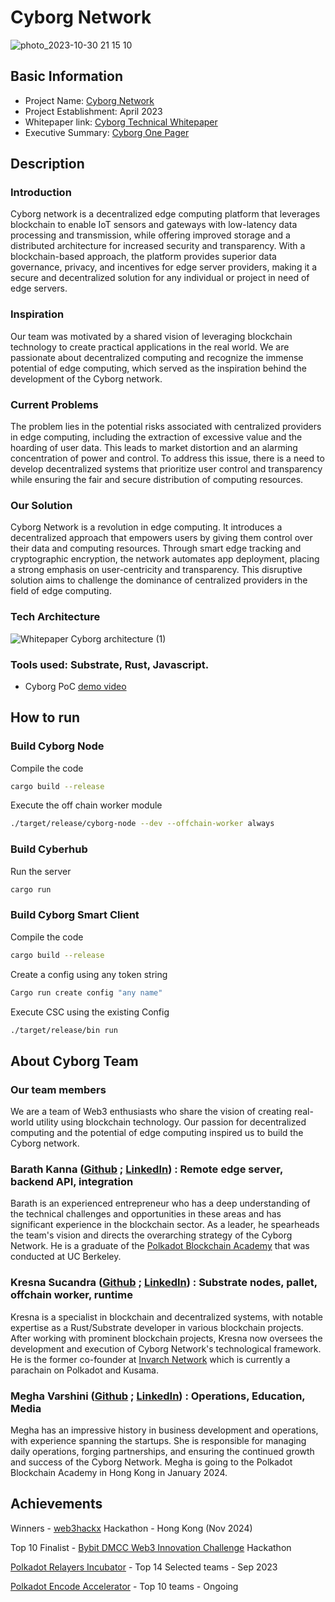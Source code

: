 # Cyborg Network
![photo_2023-10-30 21 15 10](https://github.com/Cyborg-Network/hackathon-2023-winter/assets/93442895/5126a02f-68ab-4640-92c2-7f52b081cfdc)


## Basic Information

- Project Name: [Cyborg Network](https://cyborgnetwork.io/)
- Project Establishment: April 2023
- Whitepaper link: [Cyborg Technical Whitepaper](https://drive.google.com/file/d/1NIFXUuLOZuMIjcGDUBrnP10ZwN-w7QZS/view?usp=drive_link)
- Executive Summary: [Cyborg One Pager](https://drive.google.com/file/d/1VTMqxvwKu4QK2uE-SkW7JscCKeKr4nCu/view?usp=drive_link)

## Description

### Introduction

Cyborg network is a decentralized edge computing platform that leverages blockchain to enable IoT sensors and gateways with low-latency data processing and transmission, while offering improved storage and a distributed architecture for increased security and transparency. With a blockchain-based approach, the platform provides superior data governance, privacy, and incentives for edge server providers, making it a secure and decentralized solution for any individual or project in need of edge servers.

### Inspiration

Our team was motivated by a shared vision of leveraging blockchain technology to create practical applications in the real world. We are passionate about decentralized computing and recognize the immense potential of edge computing, which served as the inspiration behind the development of the Cyborg network.

### Current Problems

The problem lies in the potential risks associated with centralized providers in edge computing, including the extraction of excessive value and the hoarding of user data. This leads to market distortion and an alarming concentration of power and control. To address this issue, there is a need to develop decentralized systems that prioritize user control and transparency while ensuring the fair and secure distribution of computing resources.

### Our Solution

Cyborg Network is a revolution in edge computing. It introduces a decentralized approach that empowers users by giving them control over their data and computing resources. Through smart edge tracking and cryptographic encryption, the network automates app deployment, placing a strong emphasis on user-centricity and transparency. This disruptive solution aims to challenge the dominance of centralized providers in the field of edge computing.

### Tech Architecture
![Whitepaper Cyborg architecture (1)](https://github.com/Cyborg-Network/hackathon-2023-winter/assets/93442895/72fbb304-e775-418a-9686-0156fd80ea68)


### Tools used: Substrate, Rust, Javascript.

- Cyborg PoC [demo video](https://youtu.be/sSNg0Q_DJyk)


## How to run

### Build Cyborg Node

Compile the code

```sh
cargo build --release
```

Execute the off chain worker module

```sh
./target/release/cyborg-node --dev --offchain-worker always
```

### Build Cyberhub

Run the server

```sh
cargo run
```

### Build Cyborg Smart Client

Compile the code

```sh
cargo build --release
```

Create a config using any token string

```sh
Cargo run create config "any name"
```

Execute CSC using the existing Config

```sh
./target/release/bin run
```

## About Cyborg Team

### Our team members

We are a team of Web3 enthusiasts who share the vision of creating real-world utility using blockchain technology. Our passion for decentralized computing and the potential of edge computing inspired us to build the Cyborg network.

### Barath Kanna ([Github](https://github.com/) ;  [LinkedIn](https://www.linkedin.com/in/barath-kanna-23a23a172/)) : Remote edge server, backend API, integration

Barath is an experienced entrepreneur who has a deep understanding of the technical challenges and opportunities in these areas and has significant experience in the blockchain sector. As a leader, he spearheads the team's vision and directs the overarching strategy of the Cyborg Network. He is a graduate of the [Polkadot Blockchain Academy](https://polkadot.network/development/blockchain-academy/) that was conducted at UC Berkeley.

### Kresna Sucandra ([Github](https://github.com/SHA888) ; [LinkedIn](https://www.linkedin.com/in/kresna-sucandra/)) : Substrate nodes, pallet, offchain worker, runtime

Kresna is a specialist in blockchain and decentralized systems, with notable expertise as a Rust/Substrate developer in various blockchain projects. After working with prominent blockchain projects, Kresna now oversees the development and execution of Cyborg Network's technological framework. He is the former co-founder at [Invarch Network](https://invarch.network/) which is currently a parachain on Polkadot and Kusama.

### Megha Varshini ([Github](https://github.com/) ; [LinkedIn](https://www.linkedin.com/in/megha-varshini-tamilarasan-b1247a212/)) : Operations, Education, Media

Megha has an impressive history in business development and operations, with experience spanning the startups. She is responsible for managing daily operations, forging partnerships, and ensuring the continued growth and success of the Cyborg Network. Megha is going to the Polkadot Blockchain Academy in Hong Kong in January 2024.

## Achievements

Winners - [web3hackx](https://www.hkweb3month.com/hackathon) Hackathon - Hong Kong (Nov 2024)

Top 10 Finalist - [Bybit DMCC Web3 Innovation Challenge](https://finance.yahoo.com/news/bybit-dmcc-crypto-centre-announce-100000868.html) Hackathon

[Polkadot Relayers Incubator](https://www.polkadotglobalseries.com/incubator/) - Top 14 Selected teams - Sep 2023

[Polkadot Encode Accelerator](https://www.encode.club/encode-polkadot-accelerator-2023) - Top 10 teams - Ongoing
